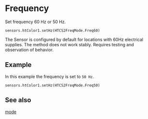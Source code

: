 # Frequency

Set frequency 60 Hz or 50 Hz.

```sig
sensors.htColor1.setHz(HTCS2FreqMode.Freq60)
```

The Sensor is configured by default for locations with 60Hz electrical supplies. The method does not work stably. Requires testing and observation of behavior.

## Example

In this example the frequency is set to `50 Hz`.

```blocks
sensors.htColor1.setHz(HTCS2FreqMode.Freq50)
```

## See also

[mode](/reference/sensors/ht-color-sensor-v2/mode)